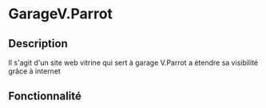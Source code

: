 # GarageV.Parrot

## Description

Il s'agit d'un site web vitrine qui sert à garage V.Parrot a étendre sa visibilité grâce à internet

## Fonctionnalité
